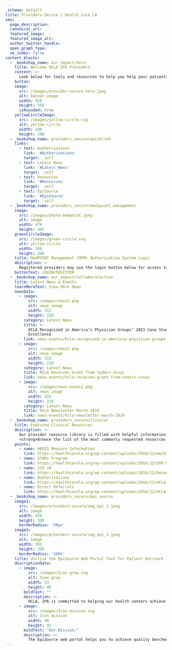 ```yaml
---
_schema: default
title: Providers-Secure | Health Care LA
seo:
  page_description:
  canonical_url:
  featured_image:
  featured_image_alt:
  author_twitter_handle:
  open_graph_type:
  no_index: false
content_blocks:
  - _bookshop_name: our_impact/hero
    title: Welcome HCLA IPA Providers
    content: >-
      Look below for tools and resources to help you help your patients.
    button:
    image:
      src: /images/provider-secure-hero.jpeg
      alt: banner-image
      width: 550
      height: 550
      isRounded: true
    yellowCircleImage:
      src: /images/yellow-circle.svg
      alt: yellow-circle
      width: 280
      height: 280
  - _bookshop_name: providers_secure/quicklink
    links:
      - text: Authorizations
        link: '#Authorizations'
        target: _self
      - text: Latest News
        link: '#Latest_News'
        target: _self
      - text: Resources
        link: '#Resources'
        target: _self
      - text: EpiSource
        link: '#EpiSource'
        target: _self
  - _bookshop_name: providers_secure/medipoint_management
    image:
      src: /images/photo-medpoint.jpeg
      alt: image
      width: 474
      height: 465
    greenCircleImage:
      src: /images/green-circle.svg
      alt: yellow-circle
      width: 200
      height: 200
    title: MedPOINT Management (MPM) Authorization System Login
    description: >-
      Registered providers may use the login button below for access to our Provider Portal System, courtesy of our management company, MPM. Non-registered providers may use the “Register” button below to submit a request for system access or contact MedPoint Management’s Network Management Department at 818-702-0100.
    buttonText: LOGIN/REGISTER
  - _bookshop_name: our_impact/collaborataction
    title: Latest News & Events
    learnMoreText: View More News
    newsData:
      - image:
          src: /images/news3.png
          alt: news image
          width: 315
          height: 210
        category: Latest News
        title: >-
          HCLA Recognized in America’s Physician Groups’ 2023 Case Studies in
          Excellence
        link: news-events/hcla-recognized-in-americas-physician-groups-2023-case-studies-in-excellence
      - image:
          src: /images/news2.png
          alt: news image
          width: 315
          height: 210
        category: Latest News
        title: HCLA Receives Grant from Cedars-Sinai
        link: news-events/hcla-receives-grant-from-cedars-sinai
      - image:
          src: /images/news-event1.png
          alt: news image
          width: 315
          height: 210
        category: Latest News
        title: HCLA Newsletter March 2019
        link: news-events/hcla-newsletter-march-2019
  - _bookshop_name: providers_secure/clinical
    title: Featured Clinical Resources
    description: >-
      Our provider resource library is filled with helpful information, forms and educational materials—including health plan specific and required forms. Many library categories, like Clinical Practice Protocols, and Health Educational Materials feature content geared towards illness prevention and wellness. This content is designed to supplement the quality preventive care you provide patients every day.<br/><br/>
      <strong>Browse the list of the most commonly requested resources to the left, or <a class="text-blue" href="/resource-provider">Click Here</a> to enter the full Resource Center.</strong>
    points:
      - name: HEDIS Measure Information
        link: https://healthcarela.org/wp-content/uploads/2016/12/Heidis-Tip-Sheet-Flyer-_2-pages.pdf
      - name: STARs Program
        link: https://healthcarela.org/wp-content/uploads/2016/12/CMS-STARS-Rating-System-Overview-3.doc
      - name: ICD 10
        link: https://healthcarela.org/wp-content/uploads/2016/12/Resources-ICD101.docx
      - name: Authorizations
        link: https://healthcarela.org/wp-content/uploads/2016/12/HCLA-Full-Auth-Requests-Form.doc
      - name: Direct Referrals
        link: https://healthcarela.org/wp-content/uploads/2016/12/HCLA-Direct-Referral-Form.doc
  - _bookshop_name: providers_secure/epi_source
    image1:
      src: /images/providers-secure/img_epi_1.jpeg
      alt: image
      width: 420
      height: 305
      borderRadius: '50px'
    image2:
      src: /images/providers-secure/img_epi_2.jpeg
      alt: image
      width: 355
      height: 305
      borderRadius: '100%'
    title: Utilize the EpiSource Web Portal Tool for Patient Outreach
    descriptionData:
      - image:
          src: /images/Icon grow.svg
          alt: Icon grow
          width: 53
          height: 40
        boldText: ""
        description: >-
          HCLA, IPA is committed to helping our health centers achieve HEDIS quality benchmarks, and engaging with our EpiSource web portal is an excellent way to start. The portal provides HEDIS performance information by selected line of business. Data on the portal will be refreshed quarterly and provides summary IPA level and individual clinic level data for analysis and member outreach purposes. Once you log in, a user guide is available on the site.
      - image:
          src: /images/Icon mission.svg
          alt: Icon mission
          width: 48
          height: 43
        boldText: "Our Mission:"
        description: >-
          The EpiSource web portal helps you to achieve quality benchmarks required by health plans. By meeting these benchmarks health centers may benefit from additional incentives provided by the IPA and certain health plans.
---
```


